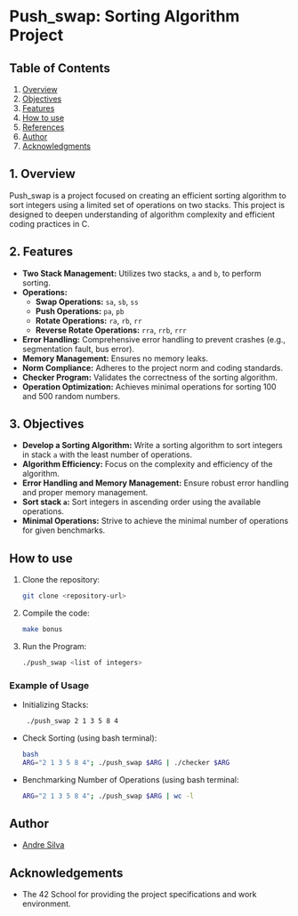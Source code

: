 # Push_swap: Sorting Algorithm Project

## Table of Contents

1. [Overview](#overview)
2. [Objectives](#objectives)
3. [Features](#features)
4. [How to use](#how-to-use)
5. [References](#references)
6. [Author](#author)
5. [Acknowledgments](#acknowledgments)

## 1. Overview

Push_swap is a project focused on creating an efficient sorting algorithm to sort integers using a limited set of operations on two stacks. This project is designed to deepen understanding of algorithm complexity and efficient coding practices in C.

## 2. Features

- **Two Stack Management:** Utilizes two stacks, `a` and `b`, to perform sorting.
- **Operations:**
  - **Swap Operations:** `sa`, `sb`, `ss`
  - **Push Operations:** `pa`, `pb`
  - **Rotate Operations:** `ra`, `rb`, `rr`
  - **Reverse Rotate Operations:** `rra`, `rrb`, `rrr`
- **Error Handling:** Comprehensive error handling to prevent crashes (e.g., segmentation fault, bus error).
- **Memory Management:** Ensures no memory leaks.
- **Norm Compliance:** Adheres to the project norm and coding standards.
- **Checker Program:** Validates the correctness of the sorting algorithm.
- **Operation Optimization:** Achieves minimal operations for sorting 100 and 500 random numbers.

## 3. Objectives

- **Develop a Sorting Algorithm:** Write a sorting algorithm to sort integers in stack `a` with the least number of operations.
- **Algorithm Efficiency:** Focus on the complexity and efficiency of the algorithm.
- **Error Handling and Memory Management:** Ensure robust error handling and proper memory management.
- **Sort stack `a`:** Sort integers in ascending order using the available operations.
- **Minimal Operations:** Strive to achieve the minimal number of operations for given benchmarks.

## How to use

1. Clone the repository:
   ```sh
   git clone <repository-url>

2. Compile the code:
   ```sh
   make bonus

3. Run the Program:
   ```sh
   ./push_swap <list of integers>

### Example of Usage
- Initializing Stacks:
  ```sh
   ./push_swap 2 1 3 5 8 4
- Check Sorting (using bash terminal):
  ```sh
  bash
  ARG="2 1 3 5 8 4"; ./push_swap $ARG | ./checker $ARG
- Benchmarking Number of Operations (using bash terminal:
  ```sh
  ARG="2 1 3 5 8 4"; ./push_swap $ARG | wc -l

## Author

- [Andre Silva](https://github.com/mzsv/)

## Acknowledgements

- The 42 School for providing the project specifications and work environment.
